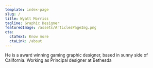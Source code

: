 ```yaml
---
template: index-page
slug: /
title: Wyatt Morriss
tagline: Graphic Designer
featuredImage: /assets/ArticlesPageImg.png
cta:
  ctaText: Know more
  ctaLink: /about
---
```


He is a award winning gaming graphic designer, based in sunny side of California. Working as Principal designer at Bethesda
